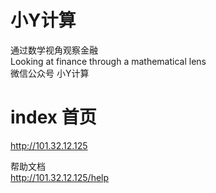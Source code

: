   
# 小Y计算  
通过数学视角观察金融  
Looking at finance through a mathematical lens  
微信公众号 小Y计算  
  
# index 首页  
http://101.32.12.125  
  
帮助文档  
http://101.32.12.125/help  

